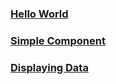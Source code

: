 ### [Hello World](doc/hello_world.md)
### [Simple Component](doc/simple_component.md)
### [Displaying Data](doc/displaying_data.md)